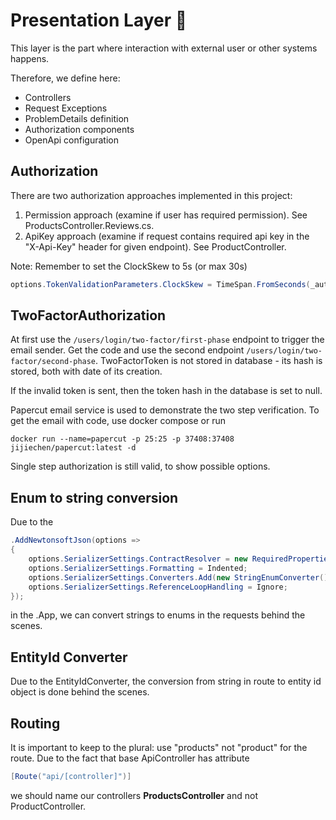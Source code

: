 ﻿# Presentation Layer :door: 

This layer is the part where interaction with external user or other systems happens. 

Therefore, we define here:

- Controllers
- Request Exceptions
- ProblemDetails definition
- Authorization components
- OpenApi configuration

## Authorization

There are two authorization approaches implemented in this project:
1. Permission approach (examine if user has required permission). See ProductsController.Reviews.cs.
2. ApiKey approach (examine if request contains required api key in the "X-Api-Key" header for given endpoint). See ProductController.

Note: Remember to set the ClockSkew to 5s (or max 30s)

```csharp
options.TokenValidationParameters.ClockSkew = TimeSpan.FromSeconds(_authenticationOptions.ClockSkew); 
```

## TwoFactorAuthorization

At first use the ```/users/login/two-factor/first-phase``` endpoint to trigger the email sender. Get the code and use the second endpoint 
```/users/login/two-factor/second-phase```. TwoFactorToken is not stored in database - its hash is stored, both with date of its creation. 

If the invalid token is sent, then the token hash in the database is set to null. 

Papercut email service is used to demonstrate the two step verification. To get the email with code, use docker compose or run
```
docker run --name=papercut -p 25:25 -p 37408:37408 jijiechen/papercut:latest -d
```

Single step authorization is still valid, to show possible options.

## Enum to string conversion

Due to the 

```csharp
.AddNewtonsoftJson(options =>
{
    options.SerializerSettings.ContractResolver = new RequiredPropertiesCamelCaseContractResolver();
    options.SerializerSettings.Formatting = Indented;
    options.SerializerSettings.Converters.Add(new StringEnumConverter());
    options.SerializerSettings.ReferenceLoopHandling = Ignore;
});
```

in the .App, we can convert strings to enums in the requests behind the scenes.

## EntityId Converter

Due to the EntityIdConverter, the conversion from string in route to entity id object is done behind the scenes.

## Routing

It is important to keep to the plural: use "products" not "product" for the route. 
Due to the fact that base ApiController has attribute 
```csharp
[Route("api/[controller]")]
```
we should name our controllers **ProductsController** and not ProductController.